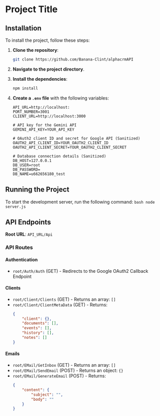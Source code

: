 # Project Title

## Installation

To install the project, follow these steps:

1. **Clone the repository**:
    ```bash
    git clone https://github.com/Banana-Clint/alphacrmAPI
    ```
2. **Navigate to the project directory**.

3. **Install the dependencies**:
    ```bash
    npm install
    ```

4. **Create a `.env` file** with the following variables:
    ```plaintext
    API_URL=http://localhost:
    PORT_NUMBER=3001
    CLIENT_URL=http://localhost:3000 

    # API key for the Gemini API
    GEMINI_API_KEY=YOUR_API_KEY

    # OAuth2 client ID and secret for Google API (Sanitized)
    OAUTH2_API_CLIENT_ID=YOUR_OAUTH2_CLIENT_ID
    OAUTH2_API_CLIENT_SECRET=YOUR_OAUTH2_CLIENT_SECRET

    # Database connection details (Sanitized)
    DB_HOST=127.0.0.1
    DB_USER=root
    DB_PASSWORD=
    DB_NAME=u662656180_test
    ```

## Running the Project

To start the development server, run the following command:
    ```bash
    node server.js
    ```
## API Endpoints

**Root URL**: `API_URL/Api`

### API Routes

#### Authentication
- `root/Auth/Auth` (GET) - Redirects to the Google OAuth2 Callback Endpoint 

#### Clients
- `root/Client/Clients` (GET) - Returns an array: `[]`
- `root/Client/ClientMetaData` (GET) - Returns:
    ```json
    {
        "client": {},
        "documents": [],
        "events": [],
        "history": [],
        "notes": []
    }
    ```

#### Emails
- `root/EMail/GetInbox` (GET) - Returns an array: `[]`
- `root/EMail/SendEmail` (POST) - Returns an object: `{}`
- `root/EMail/GenerateEmail` (POST) - Returns:
    ```json
    {
        "content": {
            "subject": "",
            "body": ""
        }
    }
    ```
